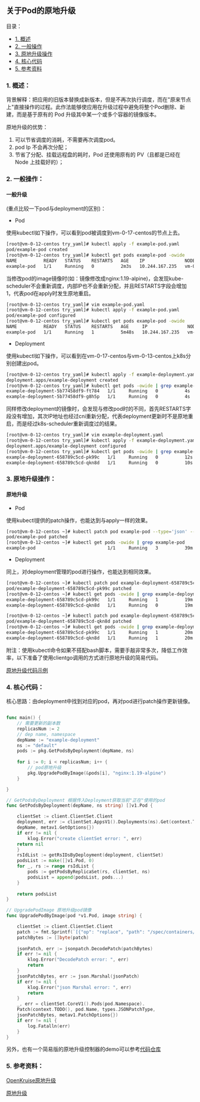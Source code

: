 ## 关于Pod的原地升级
目录：
- [1. 概述](#t1)
- [2. 一般操作](#t2)
- [3. 原地升级操作](#t3)
- [4. 核心代码](#t4)  
- [5. 参考资料](#t5)


### 1. <a name='t1'></a>概述：
背景解释：把应用的旧版本替换成新版本，但是不再次执行调度，而在"原来节点上"直接操作的过程。此作法能够使应用在升级过程中避免将整个Pod删除、新建，而是基于原有的 Pod 升级其中某一个或多个容器的镜像版本。

原地升级的优势：
1. 可以节省调度的消耗，不需要再次调度pod。
2. pod Ip 不会再次分配；
3. 节省了分配、挂载远程盘的耗时，Pod 还使用原有的 PV（且都是已经在 Node 上挂载好的）；



### 2. <a name='t2'></a>一般操作：
#### 一般升级
(重点比较一下pod与deployment的区别)：
- Pod

使用kubectl如下操作，可以看到pod被调度到vm-0-17-centos的节点上去。
```bash
[root@vm-0-12-centos try_yaml]# kubectl apply -f example-pod.yaml
pod/example-pod created
[root@vm-0-12-centos try_yaml]# kubectl get pods example-pod -owide
NAME          READY   STATUS    RESTARTS   AGE    IP               NODE             NOMINATED NODE   READINESS GATES
example-pod   1/1     Running   0          2m3s   10.244.167.235   vm-0-17-centos   <none>           <none>
```
当修改pod的image镜像时(如：镜像修改成nginx:1.19-alpine)，会发现kube-scheduler不会重新调度，内部IP也不会重新分配，并且RESTARTS字段会增加1，代表pod在apply时发生原地重启。
```bash
[root@vm-0-12-centos try_yaml]# vim example-pod.yaml
[root@vm-0-12-centos try_yaml]# kubectl apply -f example-pod.yaml
pod/example-pod configured
[root@vm-0-12-centos try_yaml]# kubectl get pods example-pod -owide
NAME          READY   STATUS    RESTARTS   AGE     IP               NODE             NOMINATED NODE   READINESS GATES
example-pod   1/1     Running   1          5m48s   10.244.167.235   vm-0-17-centos   <none>           <none>
```
- Deployment

使用kubectl如下操作，可以看到在vm-0-17-centos与vm-0-13-centos上k8s分别创建出pod。
```bash
[root@vm-0-12-centos try_yaml]# kubectl apply -f example-deployment.yaml
deployment.apps/example-deployment created
[root@vm-0-12-centos try_yaml]# kubectl get pods -owide | grep example-deployment
example-deployment-5b77458df9-ft784   1/1     Running   0          4s     10.244.167.234   vm-0-17-centos   <none>           <none>
example-deployment-5b77458df9-g8h5p   1/1     Running   0          4s     10.244.182.178   vm-0-13-centos   <none>           <none>
```
同样修改deployment的镜像时，会发现与修改pod时的不同，首先RESTARTS字段没有增加，其次IP地址也经过cni重新分配，代表deployment更新时不是原地重启，而是经过k8s-scheduler重新调度过的结果。
```bash
[root@vm-0-12-centos try_yaml]# vim example-deployment.yaml
[root@vm-0-12-centos try_yaml]# kubectl apply -f example-deployment.yaml
deployment.apps/example-deployment configured
[root@vm-0-12-centos try_yaml]# kubectl get pods -owide | grep example-deployment
example-deployment-658789c5cd-pk99c   1/1     Running   0          12s    10.244.182.164   vm-0-13-centos   <none>           <none>
example-deployment-658789c5cd-qkn8d   1/1     Running   0          10s    10.244.167.236   vm-0-17-centos   <none>           <none>
```

### 3. <a name='t3'></a>原地升级操作：

#### 原地升级

- Pod

使用kubectl提供的patch操作，也能达到与apply一样的效果。

```bash
[root@vm-0-12-centos ~]# kubectl patch pod example-pod --type='json' --patch='[{"op": "replace", "path": "/spec/containers/0/image", "value": "nginx:1.19-alpine"}]'
pod/example-pod patched
[root@vm-0-12-centos ~]# kubectl get pods -owide | grep example-pod
example-pod                           1/1     Running   3          39m    10.244.167.235   vm-0-17-centos   <none>           <none>
```

- Deployment

同上，对deployment管理的pod进行操作，也能达到相同效果。

```bash
[root@vm-0-12-centos ~]# kubectl patch pod example-deployment-658789c5cd-pk99c --type='json' --patch='[{"op": "replace", "path": "/spec/containers/0/image", "value": "nginx:1.19-alpine"}]'
pod/example-deployment-658789c5cd-pk99c patched
[root@vm-0-12-centos ~]# kubectl get pods -owide | grep example-deployment
example-deployment-658789c5cd-pk99c   1/1     Running   1          19m    10.244.182.164   vm-0-13-centos   <none>           <none>
example-deployment-658789c5cd-qkn8d   1/1     Running   0          19m    10.244.167.236   vm-0-17-centos   <none>           <none>

[root@vm-0-12-centos ~]# kubectl patch pod example-deployment-658789c5cd-qkn8d --type='json' --patch='[{"op": "replace", "path": "/spec/containers/0/image", "value": "nginx:1.19-alpine"}]'
pod/example-deployment-658789c5cd-qkn8d patched
[root@vm-0-12-centos ~]# kubectl get pods -owide | grep example-deployment
example-deployment-658789c5cd-pk99c   1/1     Running   1          20m    10.244.182.164   vm-0-13-centos   <none>           <none>
example-deployment-658789c5cd-qkn8d   1/1     Running   1          20m    10.244.167.236   vm-0-17-centos   <none>           <none>
```

附注：使用kubectl命令如果不搭配bash脚本，需要手敲非常多次，降低工作效率，以下准备了使用clientgo调用的方式进行原地升级的简易代码。


[原地升级代码示例](../demo/examples/restart)

### 4.  <a name='t4'></a>核心代码：
核心思路：由deployment中找到对应的pod，再对pod进行patch操作更新镜像。
```go

func main() {
    // 需要更新的副本数
    replicasNum := 2
    // dep name, namespace
    depName := "example-deployment"
    ns := "default"
    pods := pkg.GetPodsByDeployment(depName, ns)
    
    for i := 0; i < replicasNum; i++ {
        // pod原地升级
        pkg.UpgradePodByImage(&pods[i], "nginx:1.19-alpine")
    }

}

// GetPodsByDeployment 根据传入Deployment获取当前"正在"使用的pod
func GetPodsByDeployment(depName, ns string) []v1.Pod {

    clientSet := client.ClientSet.Client
    deployment, err := clientSet.AppsV1().Deployments(ns).Get(context.TODO(),
    depName, metav1.GetOptions{})
    if err != nil {
        klog.Error("create clientSet error: ", err)
    return nil
    }
    rsIdList := getRsIDsByDeployment(deployment, clientSet)
    podsList := make([]v1.Pod, 0)
    for _, rs := range rsIdList {
        pods := getPodsByReplicaSet(rs, clientSet, ns)
        podsList = append(podsList, pods...)
    }
    
    return podsList
}

// UpgradePodImage 原地升级pod镜像
func UpgradePodByImage(pod *v1.Pod, image string) {

    clientSet := client.ClientSet.Client
    patch := fmt.Sprintf(`[{"op": "replace", "path": "/spec/containers/0/image", "value": "%s"}]`, image)
    patchBytes := []byte(patch)
    
    jsonPatch, err := jsonpatch.DecodePatch(patchBytes)
    if err != nil {
        klog.Error("DecodePatch error: ", err)
        return
    }
    jsonPatchBytes, err := json.Marshal(jsonPatch)
    if err != nil {
        klog.Error("json Marshal error: ", err)
        return
    }
    _, err = clientSet.CoreV1().Pods(pod.Namespace).
    Patch(context.TODO(), pod.Name, types.JSONPatchType,
    jsonPatchBytes, metav1.PatchOptions{})
    if err != nil {
        log.Fatalln(err)
    }
}

```


另外，也有一个简易版的原地升级控制器的demo可以参考[代码仓库](https://github.com/googs1025/podReStarter-operator)

### 5. <a name='t5'></a>参考资料：

[OpenKruise原地升级](https://developer.aliyun.com/article/765421)

[原地升级](https://jimmysong.io/kubernetes-handbook/practice/in-place-update.html)


